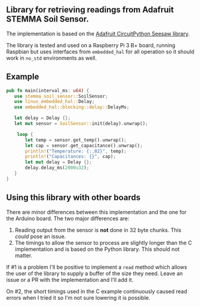  ## Library for retrieving readings from Adafruit STEMMA Soil Sensor.

 The implementation is based on the [Adafruit CircuitPython Seesaw library](https://github.com/adafruit/Adafruit_CircuitPython_seesaw).

 The library is tested and used on a Raspberry Pi 3 B+ board, running Raspbian but uses interfaces
 from `embedded_hal` for all operation so it should work in `no_std` environments as well.

 ## Example

 ```rust
 pub fn main(interval_ms: u64) {
    use stemma_soil_sensor::SoilSensor;
    use linux_embedded_hal::Delay;
    use embedded_hal::blocking::delay::DelayMs;

    let delay = Delay {};
    let mut sensor = SoilSensor::init(delay).unwrap();

     loop {
        let temp = sensor.get_temp().unwrap();
        let cap = sensor.get_capacitance().unwrap();
        println!("Temperature: {:.02}", temp);
        println!("Capacitances: {}", cap);
        let mut delay = Delay {};
        delay.delay_ms(2000u32);
    }
}
 ```

## Using this library with other boards

There are minor differences between this implementation and the one for the Arduino board. The two
major differences are:

1. Reading output from the sensor is **not** done in 32 byte chunks. This _could_ pose an issue.
2. The timings to allow the sensor to process are slightly longer than the C implementation and
is based on the Python library. This should not matter.

If #1 is a problem I'll be positive to implement a `read` method which allows the user of the
library to supply a buffer of the size they need. Leave an issue or a PR with the implementation
and I'll add it.

On #2, the short timings used in the C example continuously caused read errors when I tried it so
I'm not sure lowering it is possible.
